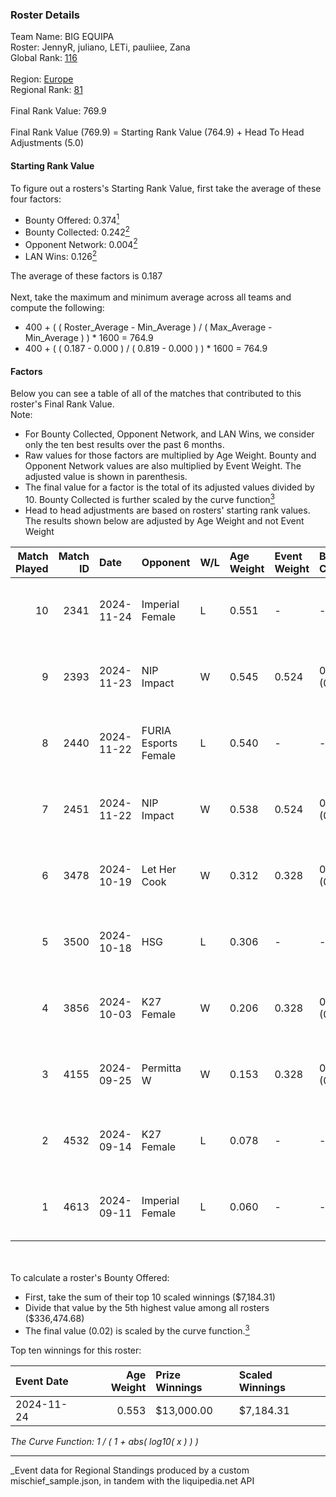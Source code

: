 ### Roster Details<br />
Team Name: BIG EQUIPA<br />
Roster: JennyR, juliano, LETi, pauliiee, Zana<br />
Global Rank: [116](../../standings_global_2025_03_01.md)<br />
<br />
Region: [Europe]( ../../standings_europe_2025_03_01.md)<br />
Regional Rank: [81]( ../../standings_europe_2025_03_01.md)<br />
<br />
Final Rank Value:  769.9<br />
<br />
Final Rank Value (769.9) = Starting Rank Value (764.9) + Head To Head Adjustments (5.0)<br />

#### Starting Rank Value<br />
To figure out a rosters's Starting Rank Value, first take the average of these four factors:<br />
- Bounty Offered: 0.374[<sup>1</sup>](#table2)
- Bounty Collected: 0.242[<sup>2</sup>](#table1)
- Opponent Network: 0.004[<sup>2</sup>](#table1)
- LAN Wins: 0.126[<sup>2</sup>](#table1)

The average of these factors is 0.187<br />
<br />
Next, take the maximum and minimum average across all teams and compute the following:<br />
- 400 + ( ( Roster_Average - Min_Average ) / ( Max_Average - Min_Average ) ) * 1600 = 764.9
- 400 + ( ( 0.187 - 0.000 ) / ( 0.819 - 0.000 ) ) * 1600 = 764.9


#### Factors<br />
Below you can see a table of all of the matches that contributed to this roster's Final Rank Value.<br />
Note:<br />

- For Bounty Collected, Opponent Network, and LAN Wins, we consider only the ten best results over the past 6 months.
- Raw values for those factors are multiplied by Age Weight. Bounty and Opponent Network values are also multiplied by Event Weight. The adjusted value is shown in parenthesis.
- The final value for a factor is the total of its adjusted values divided by 10. Bounty Collected is further scaled by the curve function[<sup>3</sup>](#curveFunction)
- Head to head adjustments are based on rosters' starting rank values. The results shown below are adjusted by Age Weight and not Event Weight
<span id="table1"></span><br />


| Match Played | Match ID | Date       | Opponent             | W/L | Age Weight | Event Weight | Bounty Collected | Opponent Network | LAN Wins  | H2H Adj. | Roster                                |
| -: | -: | :- | :- | :- | :- | :- | :- | :- | :- | -: | :- |
|           10 |     2341 | 2024-11-24 | Imperial Female      | L   | 0.551      | -            | -                | -                | -         |    -3.48 | JennyR, juliano, LETi, pauliiee, Zana |
|            9 |     2393 | 2024-11-23 | NIP Impact           | W   | 0.545      | 0.524        | 0.011 (0.003)    | 0.056 (0.016)    | 1 (0.545) |     7.07 | JennyR, juliano, LETi, pauliiee, Zana |
|            8 |     2440 | 2024-11-22 | FURIA Esports Female | L   | 0.540      | -            | -                | -                | -         |    -4.37 | JennyR, juliano, LETi, pauliiee, Zana |
|            7 |     2451 | 2024-11-22 | NIP Impact           | W   | 0.538      | 0.524        | 0.011 (0.003)    | 0.056 (0.016)    | 1 (0.538) |     7.03 | JennyR, juliano, LETi, pauliiee, Zana |
|            6 |     3478 | 2024-10-19 | Let Her Cook         | W   | 0.312      | 0.328        | 0.002 (0.000)    | 0.029 (0.003)    | 0 (0.000) |     3.26 | JennyR, juliano, LETi, pauliiee, Zana |
|            5 |     3500 | 2024-10-18 | HSG                  | L   | 0.306      | -            | -                | -                | -         |    -6.51 | JennyR, juliano, LETi, pauliiee, Zana |
|            4 |     3856 | 2024-10-03 | K27 Female           | W   | 0.206      | 0.328        | 0.007 (0.000)    | 0.048 (0.003)    | 0 (0.000) |     2.39 | JennyR, juliano, LETi, pauliiee, Zana |
|            3 |     4155 | 2024-09-25 | Permitta W           | W   | 0.153      | 0.328        | 0.003 (0.000)    | 0.135 (0.007)    | 0 (0.000) |     1.57 | JennyR, juliano, LETi, pauliiee, Zana |
|            2 |     4532 | 2024-09-14 | K27 Female           | L   | 0.078      | -            | -                | -                | -         |    -1.56 | JennyR, juliano, LETi, pauliiee, Zana |
|            1 |     4613 | 2024-09-11 | Imperial Female      | L   | 0.060      | -            | -                | -                | -         |    -0.38 | JennyR, juliano, LETi, pauliiee, Zana |

<br />
<span id="table2"></span><br />
To calculate a roster's Bounty Offered:<br />

- First, take the sum of their top 10 scaled winnings ($7,184.31)
- Divide that value by the 5th highest value among all rosters ($336,474.68)
- The final value (0.02) is scaled by the curve function.[<sup>3</sup>](#curveFunction)

Top ten winnings for this roster:<br />

| Event Date | Age Weight | Prize Winnings | Scaled Winnings |
| :- | -: | :- | :- |
| 2024-11-24 |      0.553 | $13,000.00     | $7,184.31       |


<span id="curveFunction"></span>_The Curve Function: 1 / ( 1 + abs( log10( x ) ) )_<br />

---
_Event data for Regional Standings produced by a custom mischief_sample.json, in tandem with the liquipedia.net API<br />
